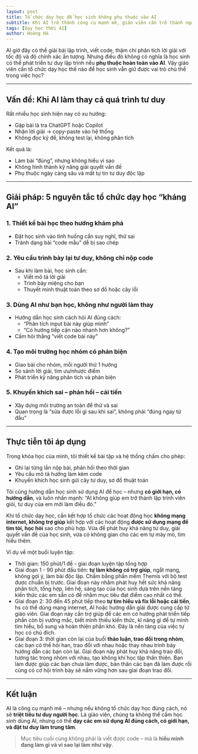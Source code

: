 ```yaml
---
layout: post
title: Tổ chức dạy học để học sinh không phụ thuộc vào AI
subtitle: Khi AI trở thành công cụ mạnh mẽ, giáo viên cần trở thành người dẫn đường đúng đắn
tags: [Dạy học thời AI]
author: Hoàng Hà
---
```



AI giờ đây có thể giải bài lập trình, viết code, thậm chí phân tích lời giải với tốc độ và độ chính xác ấn tượng. Nhưng điều đó không có nghĩa là học sinh có thể phát triển tư duy lập trình nếu **phụ thuộc hoàn toàn vào AI**. Vậy giáo viên cần tổ chức dạy học thế nào để học sinh vẫn giữ được vai trò chủ thể trong việc học?

---

## Vấn đề: Khi AI làm thay cả quá trình tư duy

Rất nhiều học sinh hiện nay có xu hướng:
- Gặp bài là tra ChatGPT hoặc Copilot
- Nhận lời giải → copy-paste vào hệ thống
- Không đọc kỹ đề, không test lại, không phân tích

Kết quả là:
- Làm bài “đúng”, nhưng không hiểu vì sao
- Không hình thành kỹ năng giải quyết vấn đề
- Phụ thuộc ngày càng sâu và mất tự tin tư duy độc lập

---

## Giải pháp: 5 nguyên tắc tổ chức dạy học “kháng AI”

### 1. **Thiết kế bài học theo hướng khám phá**
- Đặt học sinh vào tình huống cần suy nghĩ, thử sai
- Tránh dạng bài “code mẫu” dễ bị sao chép

### 2. **Yêu cầu trình bày lại tư duy, không chỉ nộp code**
- Sau khi làm bài, học sinh cần:
    - Viết mô tả lời giải
    - Trình bày miệng cho bạn
    - Thuyết minh thuật toán theo sơ đồ hoặc cây lỗi

### 3. **Dùng AI như bạn học, không như người làm thay**
- Hướng dẫn học sinh cách hỏi AI đúng cách:
    - “Phân tích input bài này giúp mình”
    - “Có hướng tiếp cận nào nhanh hơn không?”
- Cấm hỏi thẳng “viết code bài này”

### 4. **Tạo môi trường học nhóm có phản biện**
- Giao bài cho nhóm, mỗi người thử 1 hướng
- So sánh lời giải, tìm ưu/nhược điểm
- Phát triển kỹ năng phân tích và phản biện

### 5. **Khuyến khích sai – phản hồi – cải tiến**
- Xây dựng môi trường an toàn để thử và sai
- Quan trọng là “sửa được lỗi gì sau khi sai”, không phải “đúng ngay từ đầu”

---

## Thực tiễn tôi áp dụng

Trong khóa học của mình, tôi thiết kế bài tập và hệ thống chấm cho phép:
- Ghi lại từng lần nộp bài, phản hồi theo thời gian
- Yêu cầu mô tả hướng làm kèm code
- Khuyến khích học sinh gửi cây tư duy, sơ đồ thuật toán

Tôi cũng hướng dẫn học sinh sử dụng AI để học – nhưng **có giới hạn, có hướng dẫn**, và luôn nhấn mạnh: “AI không giúp em trở thành lập trình viên giỏi, tư duy của em mới làm điều đó.”

Khi tổ chức dạy học, cần kết hợp tổ chức các hoạt động học **không mạng internet, không trợ giúp** kết hợp với các hoạt động **được sử dụng mạng để tìm tòi, học hỏi** sao cho phù hợp. Vừa để phát huy khả năng tư duy, giải quyết vấn đề của học sinh, vừa có không gian cho các em tự mày mò, tìm hiểu thêm.

Ví dụ về một buổi luyện tập:
- Thời gian: 150 phút/1 đề - giai đoạn luyện tập tổng hợp
- Giai đoạn 1 - 90 phút đầu tiên: **tự làm không có trợ giúp**, ngắt mạng, không gợi ý, làm bài độc lập. Chấm bằng phần mềm Themis với bộ test được chuẩn bị trước. Giai đoạn này nhằm phát huy hết sức khả năng phân tích, tổng hợp, liên hệ, sáng tạo của học sinh dựa trên nền tảng kiến thức các em sẵn có để nhằm mục tiêu đạt điểm cao nhất có thể.
- Giai đoạn 2: 30 đến 45 phút tiếp theo **tự tìm hiểu và fix lỗi hoặc cải tiến**, hs có thể dùng mạng internet, AI hoặc hướng dẫn giải được cung cấp từ giáo viên. Giai đoạn này cần trợ giúp để các em có hướng phát triển tiếp phần còn bị vướng mắc, biết mình thiếu kiến thức, kĩ năng gì để tự mình tìm hiểu, bổ sung và hoàn thiện phần khó. Đây là nền tảng của việc tự học có chủ đích.
- Giai đoạn 3: thời gian còn lại của buổi **thảo luận, trao đổi trong nhóm**, các bạn có thể hỏi han, trao đổi với nhau hoặc thay nhau trình bày hướng dẫn các bạn còn lại. Giai đoạn này phát huy khả năng trao đổi, tương tác trong nhóm với nhau, tạo không khí học tập thân thiện. Bạn làm được giúp các bạn chưa làm được, bản thân các bạn đã làm được rồi cũng có cơ hội trình bày sẽ nắm vững hơn sau giai đoạn trao đổi.

---

## Kết luận

AI là công cụ mạnh mẽ – nhưng nếu không tổ chức dạy học đúng cách, nó sẽ **triệt tiêu tư duy người học**. Là giáo viên, chúng ta không thể cấm học sinh dùng AI, nhưng có thể **dạy các em sử dụng AI đúng cách, có giới hạn, và đặt tư duy làm trung tâm**.

> Mục tiêu cuối cùng không phải là viết được code – mà là **hiểu mình đang làm gì và vì sao lại làm như vậy**.
